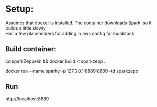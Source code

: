 # Setup:

Assumes that docker is installed.  The container downloads Spark, so it builds a little slowly.  
Has a few placeholders for adding in aws config for localstack

## Build container:

cd sparkZeppelin && docker build -t sparkzepp . 

docker run --name sparky -p 127.0.0.1:8889:8889 -td sparkzepp

## Run 

http://localhost:8889